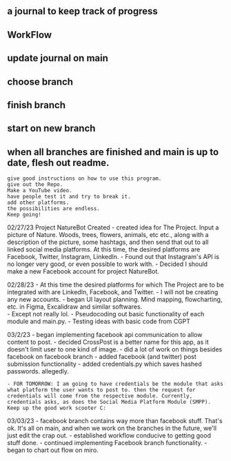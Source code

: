 ## a journal to keep track of progress ##

## WorkFlow ##

 ## update journal on main 
 ## choose branch
 ## finish branch
 ## start on new branch
 ## when all branches are finished and main is up to date, flesh out readme. 
    give good instructions on how to use this program. 
    give out the Repo. 
    Make a YouTube video. 
    have people test it and try to break it. 
    add other platforms. 
    the possibilities are endless.
    Keep going!

02/27/23
Project NatureBot Created
    - created idea for The Project. Input a picture of Nature. Woods, trees, flowers, animals, etc etc., along with a description of the picture, some hashtags, and then send that out to all linked social media platforms. At this time, the desired platforms are Facebook, Twitter, Instagram, LinkedIn. 
    - Found out that Instagram's API is no longer very good, or even possible to work with. 
    - Decided I should make a new Facebook account for project NatureBot.


02/28/23
    - At this time the desired platforms for which The Project are to be integrated with are LinkedIn, Facebook, and Twitter.
    - I will not be creating any new accounts.
    - began UI layout planning. Mind mapping, flowcharting, etc. in Figma, Excalidraw and similar softwares.    
    - Except not really lol. 
    - Pseudocoding out basic functionality of each module and main.py. 
    - Testing ideas with basic code from CGPT

03/2/23
    - began implementing facebook api communication to allow content to post.
    - decided CrossPost is a better name for this app, as it doesn't limit user to one kind of image. 
    - did a lot of work on things besides facebook on facebook branch
    - added facebook (and twitter) post submission functionality
    - added credentials.py which saves hashed passwords. allegedly. 

    - FOR TOMORROW: I am going to have credentials be the module that asks what platform the user wants to post to. then the request for credentials will come from the respective module. Currently, credentials asks, as does the Social Media Platform Module (SMPP). Keep up the good work scooter C:

03/03/23
    - facebook branch contains way more than facebook stuff. That's ok. It's all on main, and when we work on the branches in the future, we'll just edit the crap out. 
    - established workflow conducive to getting good stuff done. 
    - continued implementing Facebook branch functionality.
    - began to chart out flow on miro.